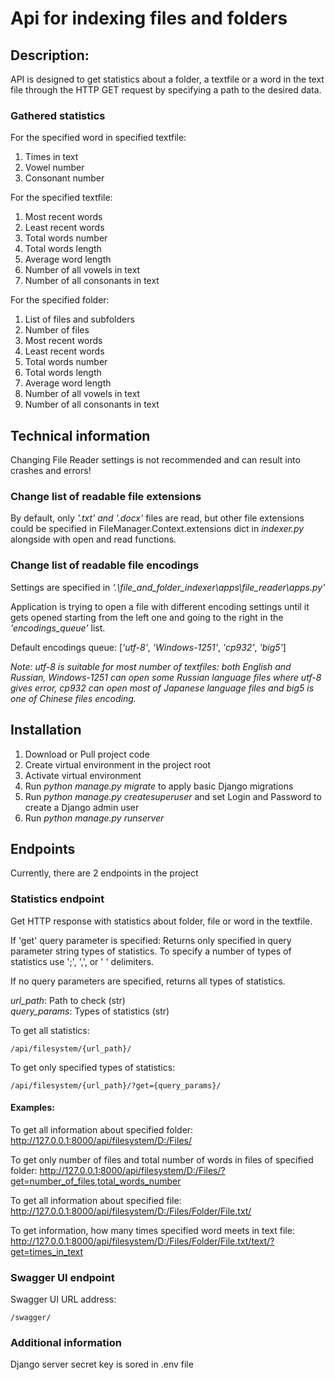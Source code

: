 # Api for indexing files and folders

## Description:

API is designed to get statistics about a folder, a textfile or a word in
the text file through the HTTP GET request by specifying a path to the 
desired data.

### Gathered statistics

For the specified word in specified textfile:
1) Times in text
2) Vowel number
3) Consonant number

For the specified textfile:
1) Most recent words
2) Least recent words
3) Total words number
4) Total words length
5) Average word length
6) Number of all vowels in text
7) Number of all consonants in text

For the specified folder:
1) List of files and subfolders
2) Number of files
3) Most recent words
4) Least recent words
5) Total words number
6) Total words length
7) Average word length
8) Number of all vowels in text
9) Number of all consonants in text

## Technical information

Changing File Reader settings is not recommended and can result into
crashes and errors!

### Change list of readable file extensions

By default, only *'.txt' and '.docx'* files are read, but other file extensions
could be specified in FileManager.Context.extensions dict in *indexer.py* 
alongside with open and read functions.

### Change list of readable file encodings

Settings are specified in 
*'.\file_and_folder_indexer\apps\file_reader\apps.py'*

Application is trying to open a file with different encoding settings
until it gets opened starting from the left one and going to the right
in the *'encodings_queue'* list.

Default encodings queue: [*'utf-8'*, *'Windows-1251'*, *'cp932'*, *'big5'*]

*Note: utf-8 is suitable for most number of textfiles: both English and 
Russian, Windows-1251 can open some Russian language files where utf-8
gives error, cp932 can open most of Japanese language files
and big5 is one of Chinese files encoding.*

## Installation

1) Download or Pull project code
2) Create virtual environment in the project root
3) Activate virtual environment
4) Run *python manage.py migrate* to apply basic Django migrations
5) Run *python manage.py createsuperuser* and set Login and Password 
to create a Django admin user
6) Run *python manage.py runserver*

## Endpoints

Currently, there are 2 endpoints in the project

### Statistics endpoint
Get HTTP response with statistics about folder, file or word in the
textfile.

If 'get' query parameter is specified:
Returns only specified in query parameter string types of statistics.
To specify a number of types of statistics use ';', ',', or ' ' delimiters.

If no query parameters are specified, returns all types of statistics.

*url_path*: Path to check (str)<br>
*query_params*: Types of statistics (str)

To get all statistics: 

    /api/filesystem/{url_path}/

To get only specified types of statistics: 

    /api/filesystem/{url_path}/?get={query_params}/

#### Examples:
To get all information about specified folder:
http://127.0.0.1:8000/api/filesystem/D:/Files/

To get only number of files and total number of words in files of
specified folder:
http://127.0.0.1:8000/api/filesystem/D:/Files/?get=number_of_files,total_words_number

To get all information about specified file:
http://127.0.0.1:8000/api/filesystem/D:/Files/Folder/File.txt/

To get information, how many times specified word meets in text file:
http://127.0.0.1:8000/api/filesystem/D:/Files/Folder/File.txt/text/?get=times_in_text

### Swagger UI endpoint

Swagger UI URL address:

    /swagger/

### Additional information

Django server secret key is sored in .env file